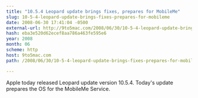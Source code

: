 ```yaml
---
title: "10.5.4 Leopard update brings fixes, prepares for MobileMe"
slug: 10-5-4-leopard-update-brings-fixes-prepares-for-mobileme
date: 2008-06-30 17:41:04 -0500
external-url: http://9to5mac.com/2008/06/30/10-5-4-leopard-update-brings-fixes-prepares-for-mobileme/
hash: eba3e520d62ecef8aa786a463fe595e6
year: 2008
month: 06
scheme: http
host: 9to5mac.com
path: /2008/06/30/10-5-4-leopard-update-brings-fixes-prepares-for-mobileme/

---
```


Apple today released Leopard update version 10.5.4. Today's update prepares the OS for the MobileMe Service.

